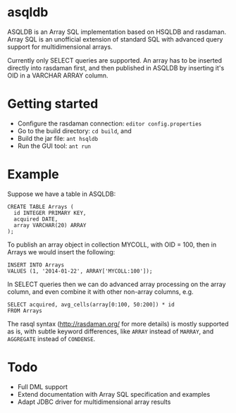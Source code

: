 asqldb
======

ASQLDB is an Array SQL implementation based on HSQLDB and rasdaman. Array SQL
is an unofficial extension of standard SQL with advanced query support for
multidimensional arrays.

Currently only SELECT queries are supported. An array has to be inserted
directly into rasdaman first, and then published in ASQLDB by inserting it's
OID in a VARCHAR ARRAY column.

Getting started
===============
* Configure the rasdaman connection: `editor config.properties`
* Go to the build directory: `cd build`, and
 * Build the jar file: `ant hsqldb`
 * Run the GUI tool: `ant run`

Example
=======
Suppose we have a table in ASQLDB:

    CREATE TABLE Arrays (
      id INTEGER PRIMARY KEY,
      acquired DATE,
      array VARCHAR(20) ARRAY
    );

To publish an array object in collection MYCOLL, with OID = 100, then in Arrays
we would insert the following:

    INSERT INTO Arrays
    VALUES (1, '2014-01-22', ARRAY['MYCOLL:100']);

In SELECT queries then we can do advanced array processing on the array column,
and even combine it with other non-array columns, e.g.

    SELECT acquired, avg_cells(array[0:100, 50:200]) * id
    FROM Arrays

The rasql syntax (http://rasdaman.org/ for more details) is mostly supported as
is, with subtle keyword differences, like `ARRAY` instead of `MARRAY`, and
`AGGREGATE` instead of `CONDENSE`.

Todo
====
* Full DML support
* Extend documentation with Array SQL specification and examples
* Adapt JDBC driver for multidimensional array results
